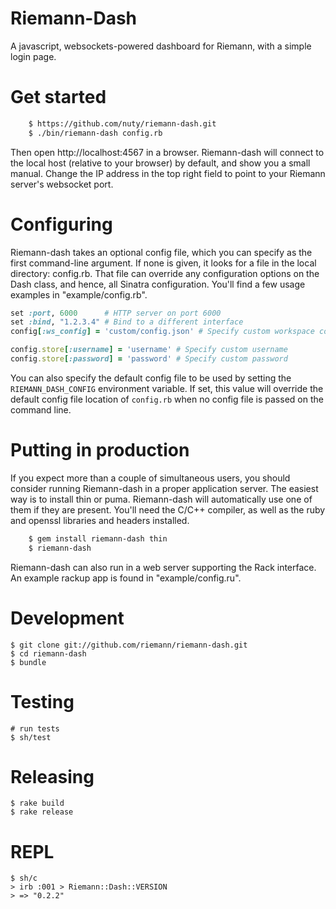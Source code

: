 Riemann-Dash
============

A javascript, websockets-powered dashboard for Riemann, with a simple login page.

Get started
==========

``` bash
    $ https://github.com/nuty/riemann-dash.git
    $ ./bin/riemann-dash config.rb
```

Then open http://localhost:4567 in a browser. Riemann-dash will connect to the
local host (relative to your browser) by default, and show you a small manual.
Change the IP address in the top right field to point to your Riemann server's
websocket port.

Configuring
===========

Riemann-dash takes an optional config file, which you can specify as the first
command-line argument. If none is given, it looks for a file in the local
directory: config.rb. That file can override any configuration options on the
Dash class, and hence, all Sinatra configuration. You'll find a few usage
examples in "example/config.rb".

``` ruby
set :port, 6000      # HTTP server on port 6000
set :bind, "1.2.3.4" # Bind to a different interface
config[:ws_config] = 'custom/config.json' # Specify custom workspace config

config.store[:username] = 'username' # Specify custom username
config.store[:password] = 'password' # Specify custom password
```

You can also specify the default config file to be used by setting the
`RIEMANN_DASH_CONFIG` environment variable. If set, this value will override
the default config file location of `config.rb` when no config file is passed
on the command line.

Putting in production
=====================

If you expect more than a couple of simultaneous users, you should consider
running Riemann-dash in a proper application server. The easiest way is to
install thin or puma. Riemann-dash will automatically use one of them if they
are present. You'll need the C/C++ compiler, as well as the ruby and openssl
libraries and headers installed.

``` bash
    $ gem install riemann-dash thin
    $ riemann-dash
```

Riemann-dash can also run in a web server supporting the Rack interface. An
example rackup app is found in "example/config.ru".

Development
===========

    $ git clone git://github.com/riemann/riemann-dash.git
    $ cd riemann-dash
    $ bundle

Testing
=======
    # run tests
    $ sh/test

Releasing
==========
    $ rake build
    $ rake release

REPL
====
    $ sh/c
    > irb :001 > Riemann::Dash::VERSION
    > => "0.2.2"
